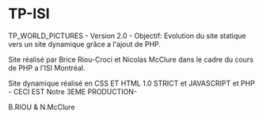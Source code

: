 TP-ISI
======

TP_WORLD_PICTURES - Version 2.0 -
Objectif: Evolution du site statique vers un site dynamique grâce a l'ajout de PHP.


Site réalisé par Brice Riou-Croci
et Nicolas McClure dans le cadre du cours de PHP a l'ISI Montréal.

Site dynamique réalisé en CSS ET HTML 1.0 STRICT et JAVASCRIPT et PHP - CECI EST Notre 3EME PRODUCTION-

B.RIOU & N.McClure
